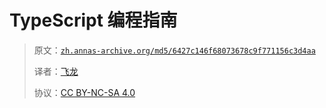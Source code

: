 # TypeScript 编程指南

> 原文：[`zh.annas-archive.org/md5/6427c146f68073678c9f771156c3d4aa`](https://zh.annas-archive.org/md5/6427c146f68073678c9f771156c3d4aa)
> 
> 译者：[飞龙](https://github.com/wizardforcel)
> 
> 协议：[CC BY-NC-SA 4.0](http://creativecommons.org/licenses/by-nc-sa/4.0/)